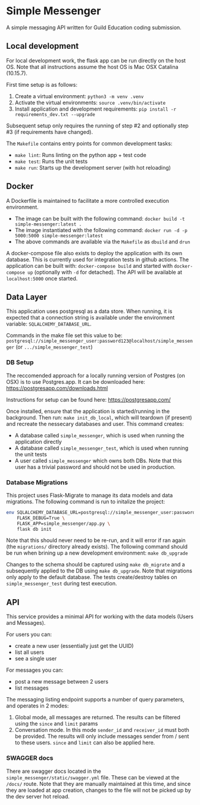 # Simple Messenger

A simple messaging API written for Guild Education coding submission.

## Local development

For local development work, the flask app can be run directly on the host OS.
Note that all instructions assume the host OS is Mac OSX Catalina (10.15.7).

First time setup is as follows:

1. Create a virtual environment: `python3 -m venv .venv`
2. Activate the virtual environments: `source .venv/bin/activate`
3. Install application and development requirements: `pip install -r requirements_dev.txt --upgrade`

Subsequent setup only requires the running of step #2 and optionally step #3 (if requirements have changed).

The `Makefile` contains entry points for common development tasks:
- `make lint`: Runs linting on the python app + test code
- `make test`: Runs the unit tests
- `make run`: Starts up the development server (with hot reloading)


## Docker

A Dockerfile is maintained to facilitate a more controlled execution environment.
- The image can be built with the following command: `docker build -t simple-messenger:latest .`
- The image instantiated with the following command: `docker run -d -p 5000:5000 simple-messenger:latest`
- The above commands are available via the `Makefile` as `dbuild` and `drun`

A docker-compose file also exists to deploy the application with its own database. This is currently
used for integration tests in github actions. The application can be built with: `docker-compose build`
and started with `docker-compose up` (optionally with `-d` for detached). The API will be available
at `localhost:5000` once started.


## Data Layer

This application uses postgresql as a data store. When running, it is expected
that a connection string is available under the environment variable: `SQLALCHEMY_DATABASE_URL`.

Commands in the make file set this value to be: `postgresql://simple_messenger_user:password123@localhost/simple_messenger` (or `.../simple_messenger_test`)

### DB Setup

The reccomended approach for a locally running version of Postgres (on OSX) is to use Postgres.app. It can be downloaded here:
https://postgresapp.com/downloads.html

Instructions for setup can be found here:
https://postgresapp.com/

Once installed, ensure that the application is started/running in the background. Then run: `make init_db_local`, which will teardown (if present) and recreate the
nessecary databases and user. This command creates:
- A database called `simple_messenger`, which is used when running the application directly
- A database called `simple_messenger_test`, which is used when running the unit tests
- A user called `simple_messenger` which owns both DBs. Note that this user has a trivial password and should not be used in production.

### Database Migrations

This project uses Flask-Migrate to manage its data models and data migrations. The following command is run to initalize the project:
```bash
env SQLALCHEMY_DATABASE_URL=postgresql://simple_messenger_user:password123@localhost/simple_messenger \
    FLASK_DEBUG=True \
    FLASK_APP=simple_messenger/app.py \
    flask db init
```

Note that this should never need to be re-run, and it will error if ran again (the `migrations/` directory already exists).
The following command should be run when brining up a new development environment: `make db_upgrade`

Changes to the schema should be captured using `make db_migrate` and a subsequently applied to the DB using `make db_upgrade`.
Note that migrations only apply to the default database. The tests create/destroy tables on `simple_messenger_test` during test execution.


## API

This service provides a minimal API for working with the data models (Users and Messages).

For users you can:
- create a new user (essentially just get the UUID)
- list all users
- see a single user

For messages you can:
- post a new message between 2 users
- list messages

The messaging listing endpoint supports a number of query parameters, and operates in 2 modes:
1. Global mode, all messages are returned. The results can be filtered using the `since` and `limit` params
2. Conversation mode. In this mode `sender_id` and `receiver_id` must both be provided. The results will only include messages sender from / sent to these users. `since` and `limit` can also be applied here.

### SWAGGER docs

There are swagger docs located in the `simple_messenger/static/swagger.yml` file. These can be viewed at the `/docs/` route. Note that they are manually maintained at this time, and since they are loaded at app creation, changes to the file will not be picked up by the dev server hot reload.
